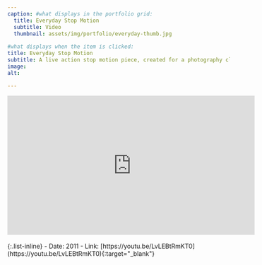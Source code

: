 ```yaml
---
caption: #what displays in the portfolio grid:
  title: Everyday Stop Motion
  subtitle: Video
  thumbnail: assets/img/portfolio/everyday-thumb.jpg
  
#what displays when the item is clicked:
title: Everyday Stop Motion
subtitle: A live action stop motion piece, created for a photography class, emphasizing creative transitions to capture a snapshot of a day in my life.
image: 
alt: 

---
```

<div class="embed-responsive embed-responsive-16by9">
<iframe class="embed-responsive-item" width="560" height="315" src="https://www.youtube.com/embed/LvLEBtRmKT0" title="YouTube video player" frameborder="0" allow="accelerometer; autoplay; clipboard-write; encrypted-media; gyroscope; picture-in-picture" allowfullscreen></iframe>
</div>
<br />
{:.list-inline} 
- Date: 2011
- Link: [https://youtu.be/LvLEBtRmKT0](https://youtu.be/LvLEBtRmKT0){:target="_blank"}
